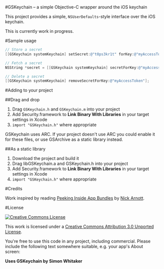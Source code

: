 #GSKeychain – a simple Objective-C wrapper around the iOS keychain

This project provides a simple, `NSUserDefaults`-style interface over the 
iOS keychain.

This is currently work in progress.

#Sample usage

```objective-c
// Store a secret
[[GSKeychain systemKeychain] setSecret:@"t0ps3kr1t" forKey:@"myAccessToken"];

// Fetch a secret
NSString *secret = [[GSKeychain systemKeychain] secretForKey:@"myAccessToken"];

// Delete a secret
[[GSKeychain systemKeychain] removeSecretForKey:@"myAccessToken"];
```

#Adding to your project

##Drag and drop

1. Drag `GSKeychain.h` and `GSKeychain.m` into your project
2. Add Security.framework to **Link Binary With Libraries** in your target settings in Xcode
3. `import "GSKeychain.h"` where appropriate

GSKeychain uses ARC. If your project doesn't use ARC you could enable it for
these files, or use GSArchive as a static library instead.

##As a static library

1. Download the project and build it
2. Drag libGSKeychain.a and GSKeychain.h into your project
3. Add Security.framework to **Link Binary With Libraries** in your target settings in Xcode
4. `import "GSKeychain.h"` where appropriate

#Credits

Work inspired by reading [Peeking Inside App Bundles][piab] by [Nick Arnott][na].

#License

[![Creative Commons License][cc-by-30-icon]][cc-by-30]

This work is licensed under a [Creative Commons Attribution 3.0 Unported License][cc-by-30].

You're free to use this code in any project, including commercial. Please include the following text somewhere suitable, e.g. your app's About screen:

**Uses GSKeychain by Simon Whitaker**

[na]: http://twitter.com/tehnoir
[piab]: http://www.neglectedpotential.com/2012/07/peeking-inside-app-bundles/
[cc-by-30-icon]: http://i.creativecommons.org/l/by/3.0/88x31.png
[cc-by-30]: http://creativecommons.org/licenses/by/3.0/